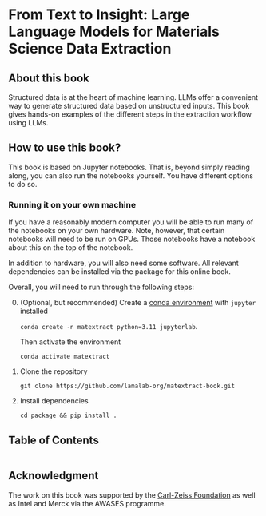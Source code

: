# From Text to Insight: Large Language Models for Materials Science Data Extraction

## About this book

Structured data is at the heart of machine learning. LLMs offer a convenient way to generate structured data based on unstructured inputs.
This book gives hands-on examples of the different steps in the extraction workflow using LLMs.

## How to use this book?

This book is based on Jupyter notebooks. That is, beyond simply reading along, you can also run the notebooks yourself.
You have different options to do so.

### Running it on your own machine
If you have a reasonably modern computer you will be able to run many of the notebooks on your own hardware.
Note, however, that certain notebooks will need to be run on GPUs. Those notebooks have a notebook about this on the top of the notebook.

In addition to hardware, you will also need some software. All relevant dependencies can be installed via the package for this online book.

Overall, you will need to run through the following steps:

0. (Optional, but recommended) Create a [conda environment](https://docs.anaconda.com/miniconda/) with `jupyter` installed

   `conda create -n matextract python=3.11 jupyterlab`.

   Then activate the environment

   `conda activate matextract`

1. Clone the repository

    `git clone https://github.com/lamalab-org/matextract-book.git`

2. Install dependencies

    `cd package && pip install . `


## Table of Contents

```{tableofcontents}
```

## Acknowledgment

The work on this book was supported by the [Carl-Zeiss Foundation](https://www.carl-zeiss-stiftung.de) as well as Intel and Merck via the AWASES programme.
